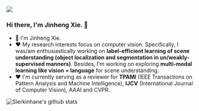 ![](https://komarev.com/ghpvc/?username=Sierkinhane)

### Hi there, I'm Jinheng Xie. 👋

- 🌱 I'm Jinheng Xie.</a>
- ❤️  My research interests focus on computer vision. Specifically, I was/am enthusiastically working on **label-efficient learning of scene understanding (object localization and segmentation in un/weakly-supervised manners)**. Besides, I'm working on exploring **multi-modal learning like vision + language** for scene understanding.
- ❤️  I'm currently serving as a reviewer for **TPAMI** (IEEE Transactions on Pattern Analysis and Machine Intelligence), **IJCV** (International Journal of Computer Vision), AAAI and CVPR.

![Sierkinhane's github stats](https://github-readme-stats.anuraghazra1.vercel.app/api?username=Sierkinhane&show_icons=true&theme=cobalt)



<!--
**Sierkinhane/Sierkinhane** is a ✨ _special_ ✨ repository because its `README.md` (this file) appears on your GitHub profile.

Here are some ideas to get you started:

- 🔭 I’m currently working on ...
- 🌱 I’m currently learning ...
- 👯 I’m looking to collaborate on ...
- 🤔 I’m looking for help with ...
- 💬 Ask me about ...
- 📫 How to reach me: ...
- 😄 Pronouns: ...
- ⚡ Fun fact: ...
-->

